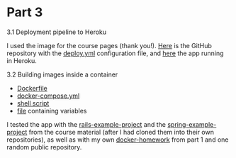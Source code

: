# Part 3

3.1 Deployment pipeline to Heroku

I used the image for the course pages (thank you!). [Here](https://github.com/jenkarper/deployment-pipeline) is the GitHub repository with the [deploy.yml](https://github.com/jenkarper/deployment-pipeline/blob/main/.github/workflows/deploy.yml) configuration file, and [here](https://deployment-pipeline-exercise.herokuapp.com/) the app running in Heroku.

3.2 Building images inside a container

- [Dockerfile](3.2_Building-inside-container/Dockerfile)
- [docker-compose.yml](3.2_Building-inside-container/docker-compose.yml)
- [shell script](3.2_Building-inside-container/build-tool.sh)
- [file](3.2_Building-inside-container/variables.env) containing variables

I tested the app with the [rails-example-project](https://github.com/docker-hy/material-applications/tree/main/rails-example-project) and the [spring-example-project](https://github.com/docker-hy/material-applications/tree/main/spring-example-project) from the course material (after I had cloned them into their own repositories), as well as with my own [docker-homework](https://github.com/jenkarper/docker-homework) from part 1 and one random public repository.
